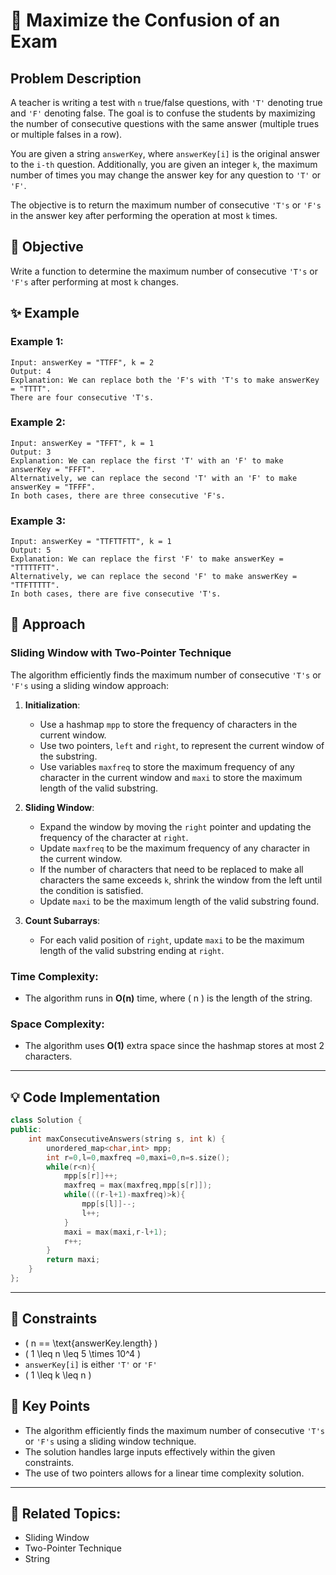 # 📝 **Maximize the Confusion of an Exam**

## Problem Description

A teacher is writing a test with `n` true/false questions, with `'T'` denoting true and `'F'` denoting false. The goal is to confuse the students by maximizing the number of consecutive questions with the same answer (multiple trues or multiple falses in a row).

You are given a string `answerKey`, where `answerKey[i]` is the original answer to the `i-th` question. Additionally, you are given an integer `k`, the maximum number of times you may change the answer key for any question to `'T'` or `'F'`.

The objective is to return the maximum number of consecutive `'T's` or `'F's` in the answer key after performing the operation at most `k` times.

## 🎯 **Objective**

Write a function to determine the maximum number of consecutive `'T's` or `'F's` after performing at most `k` changes.

## ✨ **Example**

### Example 1:
```plaintext
Input: answerKey = "TTFF", k = 2
Output: 4
Explanation: We can replace both the 'F's with 'T's to make answerKey = "TTTT".
There are four consecutive 'T's.
```

### Example 2:
```plaintext
Input: answerKey = "TFFT", k = 1
Output: 3
Explanation: We can replace the first 'T' with an 'F' to make answerKey = "FFFT".
Alternatively, we can replace the second 'T' with an 'F' to make answerKey = "TFFF".
In both cases, there are three consecutive 'F's.
```

### Example 3:
```plaintext
Input: answerKey = "TTFTTFTT", k = 1
Output: 5
Explanation: We can replace the first 'F' to make answerKey = "TTTTTFTT".
Alternatively, we can replace the second 'F' to make answerKey = "TTFTTTTT".
In both cases, there are five consecutive 'T's.
```

## 🚀 **Approach**

### **Sliding Window with Two-Pointer Technique**

The algorithm efficiently finds the maximum number of consecutive `'T's` or `'F's` using a sliding window approach:

1. **Initialization**:
   - Use a hashmap `mpp` to store the frequency of characters in the current window.
   - Use two pointers, `left` and `right`, to represent the current window of the substring.
   - Use variables `maxfreq` to store the maximum frequency of any character in the current window and `maxi` to store the maximum length of the valid substring.

2. **Sliding Window**:
   - Expand the window by moving the `right` pointer and updating the frequency of the character at `right`.
   - Update `maxfreq` to be the maximum frequency of any character in the current window.
   - If the number of characters that need to be replaced to make all characters the same exceeds `k`, shrink the window from the left until the condition is satisfied.
   - Update `maxi` to be the maximum length of the valid substring found.

3. **Count Subarrays**:
   - For each valid position of `right`, update `maxi` to be the maximum length of the valid substring ending at `right`.

### **Time Complexity**:
- The algorithm runs in **O(n)** time, where \( n \) is the length of the string.

### **Space Complexity**:
- The algorithm uses **O(1)** extra space since the hashmap stores at most 2 characters.

---

## 💡 **Code Implementation**

```cpp
class Solution {
public:
    int maxConsecutiveAnswers(string s, int k) {
        unordered_map<char,int> mpp;
        int r=0,l=0,maxfreq =0,maxi=0,n=s.size();
        while(r<n){
            mpp[s[r]]++;
            maxfreq = max(maxfreq,mpp[s[r]]);
            while(((r-l+1)-maxfreq)>k){
                mpp[s[l]]--;
                l++;
            }
            maxi = max(maxi,r-l+1);
            r++;
        }
        return maxi;
    }
};
```

---

## 🔧 **Constraints**

- \( n == \text{answerKey.length} \)
- \( 1 \leq n \leq 5 \times 10^4 \)
- `answerKey[i]` is either `'T'` or `'F'`
- \( 1 \leq k \leq n \)

## 🌟 **Key Points**

- The algorithm efficiently finds the maximum number of consecutive `'T's` or `'F's` using a sliding window technique.
- The solution handles large inputs effectively within the given constraints.
- The use of two pointers allows for a linear time complexity solution.

---

## 🔗 **Related Topics**:
- Sliding Window
- Two-Pointer Technique
- String
